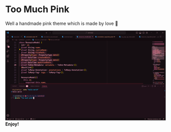 # Too Much Pink

Well a handmade pink theme which is made by love 💖

![Alt text](image.png)
**Enjoy!**
